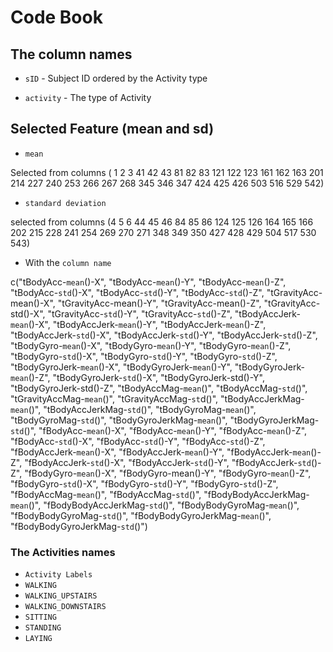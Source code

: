 # Code Book

## The column names 

* `sID` - Subject ID ordered by the Activity type 
  

* `activity` - The type of Activity

## Selected Feature (mean and sd)

* `mean` 

Selected from columns ( 1   2   3  41  42  43  81  82  83 121 122 123 161 162 163 201 214 227 240 253 266 267 268 345 346 347 424 425 426 503 516 529 542)

* `standard deviation` 

selected from columns (4   5   6  44  45  46  84  85  86 124 125 126 164 165 166 202 215 228 241 254 269 270 271 348 349 350 427 428 429 504 517 530 543)

* With the `column name` 

c("tBodyAcc-`mean`()-X", "tBodyAcc-`mean`()-Y", "tBodyAcc-`mean`()-Z", "tBodyAcc-`std`()-X", "tBodyAcc-`std`()-Y", "tBodyAcc-`std`()-Z", "tGravityAcc-mean()-X", "tGravityAcc-mean()-Y", "tGravityAcc-mean()-Z", "tGravityAcc-std()-X", "tGravityAcc-`std`()-Y", "tGravityAcc-`std`()-Z", "tBodyAccJerk-`mean`()-X", "tBodyAccJerk-`mean`()-Y", "tBodyAccJerk-`mean`()-Z", "tBodyAccJerk-`std`()-X", "tBodyAccJerk-`std`()-Y", "tBodyAccJerk-`std`()-Z", "tBodyGyro-`mean`()-X", "tBodyGyro-`mean`()-Y", "tBodyGyro-`mean`()-Z", "tBodyGyro-`std`()-X", "tBodyGyro-`std`()-Y", "tBodyGyro-`std`()-Z", "tBodyGyroJerk-`mean`()-X", "tBodyGyroJerk-`mean`()-Y", "tBodyGyroJerk-`mean`()-Z", "tBodyGyroJerk-`std`()-X", "tBodyGyroJerk-std()-Y", "tBodyGyroJerk-std()-Z", "tBodyAccMag-`mean`()", "tBodyAccMag-`std`()", "tGravityAccMag-`mean`()", "tGravityAccMag-`st`d()", "tBodyAccJerkMag-`mean`()", "tBodyAccJerkMag-`std`()", "tBodyGyroMag-`mean`()", "tBodyGyroMag-`std`()", "tBodyGyroJerkMag-`mean`()", "tBodyGyroJerkMag-`std`()", "fBodyAcc-`mean`()-X", "fBodyAcc-`mean`()-Y", "fBodyAcc-`mean`()-Z", "fBodyAcc-`std`()-X", "fBodyAcc-`std`()-Y", "fBodyAcc-`std`()-Z", "fBodyAccJerk-`mean`()-X", "fBodyAccJerk-`mean`()-Y", "fBodyAccJerk-`mean`()-Z", "fBodyAccJerk-`std`()-X", "fBodyAccJerk-`std`()-Y", "fBodyAccJerk-`std`()-Z", "fBodyGyro-`mean`()-X", "fBodyGyro-mean()-Y", "fBodyGyro-`mean`()-Z", "fBodyGyro-`std`()-X", "fBodyGyro-`std`()-Y", "fBodyGyro-`std`()-Z", "fBodyAccMag-`mean`()", "fBodyAccMag-`std`()", "fBodyBodyAccJerkMag-`mean`()", "fBodyBodyAccJerkMag-`std`()", "fBodyBodyGyroMag-`mean`()", "fBodyBodyGyroMag-`std`()", "fBodyBodyGyroJerkMag-`mean`()", "fBodyBodyGyroJerkMag-`std`()")

### The Activities names 

* `Activity Labels`
* `WALKING`
* `WALKING_UPSTAIRS`
* `WALKING_DOWNSTAIRS `
* `SITTING`
* `STANDING `
* `LAYING`
